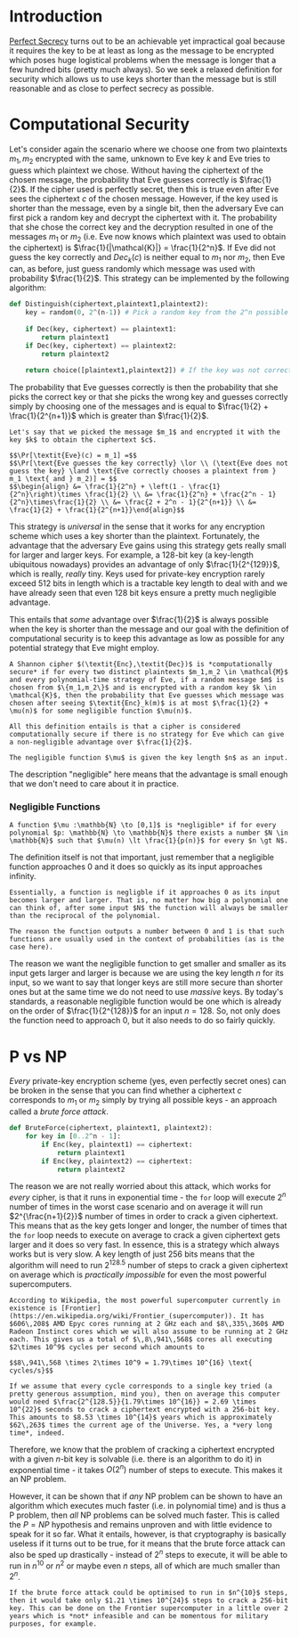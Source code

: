 # Introduction
[Perfect Secrecy](Perfect%20Secrecy.md) turns out to be an achievable yet impractical goal because it requires the key to be at least as long as the message to be encrypted which poses huge logistical problems when the message is longer that a few hundred bits (pretty much always). So we seek a relaxed definition for security which allows us to use keys shorter than the message but is still reasonable and as close to perfect secrecy as possible.

# Computational Security
Let's consider again the scenario where we choose one from two plaintexts $m_1, m_2$ encrypted with the same, unknown to Eve key $k$ and Eve tries to guess which plaintext we chose. Without having the ciphertext of the chosen message, the probability that Eve guesses correctly is $\frac{1}{2}$. If the cipher used is perfectly secret, then this is true even after Eve sees the ciphertext $c$ of the chosen message. However, if the key used is shorter than the message, even by a single bit, then the adversary Eve can first pick a random key and decrypt the ciphertext with it. The probability that she chose the correct key and the decryption resulted in one of the messages $m_1$ or $m_2$ (i.e. Eve now knows which plaintext was used to obtain the ciphertext) is $\frac{1}{|\mathcal{K}|} = \frac{1}{2^n}$. If Eve did not guess the key correctly and $\textit{Dec}_k(c)$ is neither equal to $m_1$ nor $m_2$, then Eve can, as before, just guess randomly which message was used with probability $\frac{1}{2}$. This strategy can be implemented by the following algorithm:

```python
def Distinguish(ciphertext,plaintext1,plaintext2):
	key = random(0, 2^(n-1)) # Pick a random key from the 2^n possible keys
	
	if Dec(key, ciphertext) == plaintext1:
		return plaintext1
	if Dec(key, ciphertext) == plaintext2:
		return plaintext2
	
	return choice([plaintext1,plaintext2]) # If the key was not correct, then randomly pick a plaintext 
```

The probability that Eve guesses correctly is then the probability that she picks the correct key or that she picks the wrong key and guesses correctly simply by choosing one of the messages and is equal to $\frac{1}{2} + \frac{1}{2^{n+1}}$ which is greater than $\frac{1}{2}$.

```admonish check collapsible=true title="Proof"
Let's say that we picked the message $m_1$ and encrypted it with the key $k$ to obtain the ciphertext $c$.

$$\Pr[\textit{Eve}(c) = m_1] =$$
$$\Pr[\text{Eve guesses the key correctly} \lor \\ (\text{Eve does not guess the key} \land \text{Eve correctly chooses a plaintext from } m_1 \text{ and } m_2)] = $$ 
$$\begin{align} &= \frac{1}{2^n} + \left(1 - \frac{1}{2^n}\right)\times \frac{1}{2} \\ &= \frac{1}{2^n} + \frac{2^n - 1}{2^n}\times\frac{1}{2} \\ &= \frac{2 + 2^n - 1}{2^{n+1}} \\ &= \frac{1}{2} + \frac{1}{2^{n+1}}\end{align}$$
```

This strategy is *universal* in the sense that it works for any encryption scheme which uses a key shorter than the plaintext. Fortunately, the advantage that the adversary Eve gains using this strategy gets really small for larger and larger keys. For example, a 128-bit key (a key-length ubiquitous nowadays) provides an advantage of only $\frac{1}{2^{129}}$, which is really, *really* tiny. Keys used for private-key encryption rarely exceed 512 bits in length which is a tractable key length to deal with and we have already seen that even 128 bit keys ensure a pretty much negligible advantage.

This entails that *some* advantage over $\frac{1}{2}$ is always possible when the key is shorter than the message and our goal with the definition of computational security is to keep this advantage as low as possible for any potential strategy that Eve might employ.

```admonish danger title="Formal Definition: Computational Security"
A Shannon cipher $(\textit{Enc},\textit{Dec})$ is *computationally secure* if for every two distinct plaintexts $m_1,m_2 \in \mathcal{M}$ and every polynomial-time strategy of Eve, if a random message $m$ is chosen from $\{m_1,m_2\}$ and is encrypted with a random key $k \in \mathcal{K}$, then the probability that Eve guesses which message was chosen after seeing $\textit{Enc}_k(m)$ is at most $\frac{1}{2} + \mu(n)$ for some negligible function $\mu(n)$.
```

```admonish tip title="Definition Breakdown"
All this definition entails is that a cipher is considered computationally secure if there is no strategy for Eve which can give a non-negligible advantage over $\frac{1}{2}$.

The negligible function $\mu$ is given the key length $n$ as an input.
```

The description "negligible" here means that the advantage is small enough that we don't need to care about it in practice. 

### Negligible Functions
```admonish danger title="Formal Definition: Negligible Function"
A function $\mu :\mathbb{N} \to [0,1]$ is *negligible* if for every polynomial $p: \mathbb{N} \to \mathbb{N}$ there exists a number $N \in \mathbb{N}$ such that $\mu(n) \lt \frac{1}{p(n)}$ for every $n \gt N$.
```

The definition itself is not that important, just remember that a negligible function approaches 0 and it does so quickly as its input approaches infinity.

```admonish tip title="Definition Breakdown"
Essentially, a function is negligble if it approaches 0 as its input becomes larger and larger. That is, no matter how big a polynomial one can think of, after some input $N$ the function will always be smaller than the reciprocal of the polynomial. 

The reason the function outputs a number between 0 and 1 is that such functions are usually used in the context of probabilities (as is the case here).
```

The reason we want the negligible function to get smaller and smaller as its input gets larger and larger is because we are using the key length $n$ for its input, so we want to say that longer keys are still more secure than shorter ones but at the same time we do not need to use *massive* keys. By today's standards, a reasonable negligible function would be one which is already on the order of $\frac{1}{2^{128}}$ for an input $n = 128$. So, not only does the function need to approach 0, but it also needs to do so fairly quickly.

# P vs NP
*Every* private-key encryption scheme (yes, even perfectly secret ones) can be broken in the sense that you can find whether a ciphertext $c$ corresponds to $m_1$ or $m_2$ simply by trying all possible keys - an approach called a *brute force attack*.

```python
def BruteForce(ciphertext, plaintext1, plaintext2):
	for key in [0..2^n - 1]:
		if Enc(key, plaintext1) == ciphertext:
			return plaintext1
		if Enc(key, plaintext2) == ciphertext:
			return plaintext2
```

The reason we are not really worried about this attack, which works for *every* cipher, is that it runs in exponential time - the `for` loop will execute $2^n$ number of times in the worst case scenario and on average it will run $2^{\frac{n+1}{2}}$ number of times in order to crack a given ciphertext. This means that as the key gets longer and longer, the number of times that the `for` loop needs to execute on average to crack a given ciphertext gets larger and it does so very fast. In essence, this is a strategy which always works but is very slow. A key length of just 256 bits means that the algorithm will need to run $2^{128.5}$ number of steps to crack a given ciphertext on average which is *practically impossible* for even the most powerful supercomputers.

```admonish example
According to Wikipedia, the most powerful supercomputer currently in existence is [Frontier](https://en.wikipedia.org/wiki/Frontier_(supercomputer)). It has $606\,208$ AMD Epyc cores running at 2 GHz each and $8\,335\,360$ AMD Radeon Instinct cores which we will also assume to be running at 2 GHz each. This gives us a total of $\,8\,941\,568$ cores all executing $2\times 10^9$ cycles per second which amounts to

$$8\,941\,568 \times 2\times 10^9 = 1.79\times 10^{16} \text{ cycles/s}$$

If we assume that every cycle corresponds to a single key tried (a pretty generous assumption, mind you), then on average this computer would need $\frac{2^{128.5}}{1.79\times 10^{16}} = 2.69 \times 10^{22}$ seconds to crack a ciphertext encrypted with a 256-bit key. This amounts to $8.53 \times 10^{14}$ years which is approximately $62\,263$ times the current age of the Universe. Yes, a *very long time*, indeed.
```

Therefore, we know that the problem of cracking a ciphertext encrypted with a given $n$-bit key is solvable (i.e. there is an algorithm to do it) in exponential time - it takes $O(2^n)$ number of steps to execute. This makes it an NP problem. 

However, it can be shown that if *any* NP problem can be shown to have an algorithm which executes much faster (i.e. in polynomial time) and is thus a P problem, then *all* NP problems can be solved much faster. This is called the $P=NP$ hypothesis and remains unproven and with little evidence to speak for it so far. What it entails, however, is that cryptography is basically useless if it turns out to be true, for it means that the brute force attack can also be sped up drastically - instead of $2^n$ steps to execute, it will be able to run in $n^{10}$ or $n^2$ or maybe even $n$ steps, all of which are much smaller than $2^n$. 

```admonish example title="P <p>&#61;</p> NP Breaks Cryptography"
If the brute force attack could be optimised to run in $n^{10}$ steps, then it would take only $1.21 \times 10^{24}$ steps to crack a 256-bit key. This can be done on the Frontier supercomputer in a little over 2 years which is *not* infeasible and can be momentous for military purposes, for example.
```